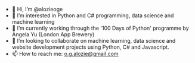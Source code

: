 - 👋 Hi, I’m @alozieoge
- 👀 I’m interested in Python and C# programming, data science and machine learning
- 🌱 I’m currently working through the '100 Days of Python' programme by Angela Yu (London App Brewery)
- 💞️ I’m looking to collaborate on machine learning, data science and website development projects using Python, C# and Javascript.
- 📫 How to reach me: o.g.alozie@gmail.com

<!---
alozieoge/alozieoge is a ✨ special ✨ repository because its `README.md` (this file) appears on your GitHub profile.
You can click the Preview link to take a look at your changes.
--->
